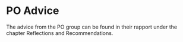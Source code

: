 # PO Advice

The advice from the PO group can be found in their rapport under the chapter Reflections and Recommendations.